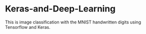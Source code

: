 # Keras-and-Deep-Learning
This is image classification with the MNIST handwritten digits using Tensorflow and Keras.
